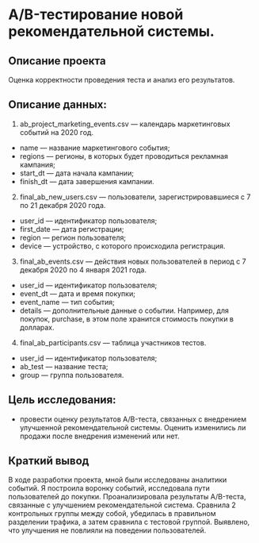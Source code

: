 # A/B-тестирование новой рекомендательной системы.

## Описание проекта
Оценка корректности проведения теста и анализ его результатов.

## Описание данных:
1. ab_project_marketing_events.csv — календарь маркетинговых событий на 2020 год.
  * name — название маркетингового события;
  * regions — регионы, в которых будет проводиться рекламная кампания;
  * start_dt — дата начала кампании;
  * finish_dt — дата завершения кампании.
2. final_ab_new_users.csv — пользователи, зарегистрировавшиеся с 7 по 21 декабря 2020 года.
  * user_id — идентификатор пользователя;
  * first_date — дата регистрации;
  * region — регион пользователя;
  * device — устройство, с которого происходила регистрация.
3. final_ab_events.csv — действия новых пользователей в период с 7 декабря 2020 по 4 января 2021 года.
  * user_id — идентификатор пользователя;
  * event_dt — дата и время покупки;
  * event_name — тип события;
  * details — дополнительные данные о событии. Например, для покупок, purchase, в этом поле хранится стоимость покупки в долларах.
4. final_ab_participants.csv — таблица участников тестов.
  * user_id — идентификатор пользователя;
  * ab_test — название теста;
  * group — группа пользователя.

## Цель исследования:
* провести оценку результатов A/B-теста, связанных с внедрением улучшенной рекомендательной системы. Оценить изменились ли продажи после внедрения изменений или нет.

## Краткий вывод
В ходе разработки проекта, мной были исследованы аналитики событий. Я построила воронку событий, исследовала пути пользователей до покупки. Проанализировала результаты A/B-теста, связанные с улучшением рекомендательной система. Сравнила 2 контрольных группы между собой, убедилась в правильном разделении трафика, а затем сравнила с тестовой группой. Выявлено, что улучшения не повлияли на поведении пользователей.
